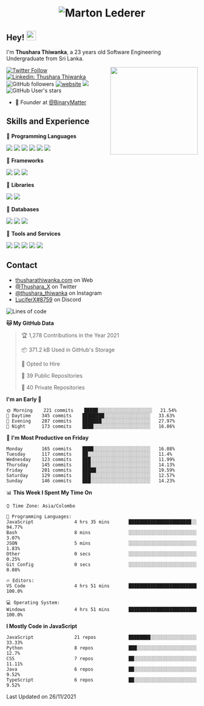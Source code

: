 ﻿<h1 align="center">
  <img src="https://raw.githubusercontent.com/ThusharaX/ThusharaX/master/name.svg" alt="Marton Lederer" />
</h1>

## Hey! <img src="https://media.giphy.com/media/hvRJCLFzcasrR4ia7z/giphy.gif" width="25px">  
I'm <strong>Thushara Thiwanka</strong>, a 23 years old Software Engineering Undergraduate from Sri Lanka.

<img align='right' src="https://media.giphy.com/media/M9gbBd9nbDrOTu1Mqx/giphy.gif" width="230">

[![Twitter Follow](https://img.shields.io/twitter/follow/Thushara_X?label=Follow)](https://twitter.com/intent/follow?screen_name=Thushara_X)
[![Linkedin: Thushara Thiwanka](https://img.shields.io/badge/-Thushara_Thiwanaka-blue?style=flat-square&logo=Linkedin&logoColor=white&link=https://www.linkedin.com/in/thushara-thiwanka/)](https://www.linkedin.com/in/thushara-thiwanka/)
![GitHub followers](https://img.shields.io/github/followers/ThusharaX?label=Follow&style=social)
[![website](https://img.shields.io/badge/Website-46a2f1.svg?&style=flat-square&logo=Google-Chrome&logoColor=white&link=https://anmolsingh.me/)](https://thusharathiwanka.com/)
![](https://camo.githubusercontent.com/f1c00c1d3c0d9b8f4431c8082be05835cd7795233799bcef63c216d59cf4f6a0/68747470733a2f2f6b6f6d617265762e636f6d2f67687076632f3f757365726e616d653d546875736861726158267374796c653d666c617426636f6c6f723d627269676874677265656e)
![GitHub User's stars](https://img.shields.io/github/stars/ThusharaX?affiliations=OWNER%2CCOLLABORATOR%2CORGANIZATION_MEMBER&style=social)

<!-- - 🧭 Founder at [@Nano-Spark](https://github.com/Nano-Spark) -->
- 🧭 Founder at [@BinaryMatter](https://github.com/BinaryMatter)

<!-- - 👥 Core team member at [@Binary-Matter](https://github.com/Binary-Matter) and [@SLIIT-2020-June](https://github.com/SLIIT-2020-June) -->

## Skills and Experience
🔴 <strong>Programming Languages</strong>

![](https://img.shields.io/badge/Python-3776AB?style=for-the-badge&logo=python&logoColor=white)
![](https://img.shields.io/badge/C-00599C?style=for-the-badge&logo=c&logoColor=white)
![](https://img.shields.io/badge/C%2B%2B-00599C?style=for-the-badge&logo=c%2B%2B&logoColor=white)
![](https://img.shields.io/badge/JavaScript-F7DF1E?style=for-the-badge&logo=javascript&logoColor=black)
![](https://img.shields.io/badge/Java-ED8B00?style=for-the-badge&logo=java&logoColor=white)
![](https://img.shields.io/badge/PHP-777BB4?style=for-the-badge&logo=php&logoColor=white)

🔴 <strong>Frameworks</strong>

![](https://img.shields.io/badge/Django-092E20?style=for-the-badge&logo=django&logoColor=white)
![](https://img.shields.io/badge/Flask-000000?style=for-the-badge&logo=flask&logoColor=white)
![](https://img.shields.io/badge/Bootstrap-563D7C?style=for-the-badge&logo=bootstrap&logoColor=white)

🔴 <strong>Libraries</strong>

![](https://img.shields.io/badge/React-20232A?style=for-the-badge&logo=react&logoColor=61DAFB)
![](https://img.shields.io/badge/Redux-593D88?style=for-the-badge&logo=redux&logoColor=white)

🔴 <strong>Databases</strong>

![](https://img.shields.io/badge/PostgreSQL-316192?style=for-the-badge&logo=postgresql&logoColor=white)
![](	https://img.shields.io/badge/SQLite-07405E?style=for-the-badge&logo=sqlite&logoColor=white)
![](	https://img.shields.io/badge/MySQL-00000F?style=for-the-badge&logo=mysql&logoColor=white)

🔴 <strong>Tools and Services</strong>

![](https://img.shields.io/badge/Git-F05032?style=for-the-badge&logo=git&logoColor=white)
![](	https://img.shields.io/badge/Heroku-430098?style=for-the-badge&logo=heroku&logoColor=white)
![](https://img.shields.io/badge/Visual_Studio_Code-0078D4?style=for-the-badge&logo=visual%20studio%20code&logoColor=white)
![](https://img.shields.io/badge/Visual_Studio_2019-5C2D91?style=for-the-badge&logo=visual%20studio&logoColor=white)
![](https://img.shields.io/badge/firebase-ffca28?style=for-the-badge&logo=firebase&logoColor=white)

## Contact
- [thusharathiwanka.com](https://thusharathiwanka.com/) on Web
- [@Thushara_X](https://twitter.com/Thushara_X/) on Twitter
- [@thushara_thiwanka](https://www.instagram.com/thushara_thiwanka/) on Instagram
- [LuciferX#8759](./) on Discord

<!--START_SECTION:waka-->
![Lines of code](https://img.shields.io/badge/From%20Hello%20World%20I%27ve%20Written-542193%20lines%20of%20code-blue)

**🐱 My GitHub Data** 

> 🏆 1,278 Contributions in the Year 2021
 > 
> 📦 371.2 kB Used in GitHub's Storage 
 > 
> 💼 Opted to Hire
 > 
> 📜 39 Public Repositories 
 > 
> 🔑 40 Private Repositories  
 > 
**I'm an Early 🐤** 

```text
🌞 Morning    221 commits    █████░░░░░░░░░░░░░░░░░░░░   21.54% 
🌆 Daytime    345 commits    ████████░░░░░░░░░░░░░░░░░   33.63% 
🌃 Evening    287 commits    ███████░░░░░░░░░░░░░░░░░░   27.97% 
🌙 Night      173 commits    ████░░░░░░░░░░░░░░░░░░░░░   16.86%

```
📅 **I'm Most Productive on Friday** 

```text
Monday       165 commits    ████░░░░░░░░░░░░░░░░░░░░░   16.08% 
Tuesday      117 commits    ██░░░░░░░░░░░░░░░░░░░░░░░   11.4% 
Wednesday    123 commits    ███░░░░░░░░░░░░░░░░░░░░░░   11.99% 
Thursday     145 commits    ███░░░░░░░░░░░░░░░░░░░░░░   14.13% 
Friday       201 commits    █████░░░░░░░░░░░░░░░░░░░░   19.59% 
Saturday     129 commits    ███░░░░░░░░░░░░░░░░░░░░░░   12.57% 
Sunday       146 commits    ███░░░░░░░░░░░░░░░░░░░░░░   14.23%

```


📊 **This Week I Spent My Time On** 

```text
⌚︎ Time Zone: Asia/Colombo

💬 Programming Languages: 
JavaScript               4 hrs 35 mins       ███████████████████████░░   94.77% 
Bash                     8 mins              ░░░░░░░░░░░░░░░░░░░░░░░░░   3.07% 
JSON                     5 mins              ░░░░░░░░░░░░░░░░░░░░░░░░░   1.83% 
Other                    0 secs              ░░░░░░░░░░░░░░░░░░░░░░░░░   0.25% 
Git Config               0 secs              ░░░░░░░░░░░░░░░░░░░░░░░░░   0.08%

🔥 Editors: 
VS Code                  4 hrs 51 mins       █████████████████████████   100.0%

💻 Operating System: 
Windows                  4 hrs 51 mins       █████████████████████████   100.0%

```

**I Mostly Code in JavaScript** 

```text
JavaScript               21 repos            ████████░░░░░░░░░░░░░░░░░   33.33% 
Python                   8 repos             ███░░░░░░░░░░░░░░░░░░░░░░   12.7% 
CSS                      7 repos             ██░░░░░░░░░░░░░░░░░░░░░░░   11.11% 
Java                     6 repos             ██░░░░░░░░░░░░░░░░░░░░░░░   9.52% 
TypeScript               6 repos             ██░░░░░░░░░░░░░░░░░░░░░░░   9.52%

```



 Last Updated on 26/11/2021
<!--END_SECTION:waka-->

